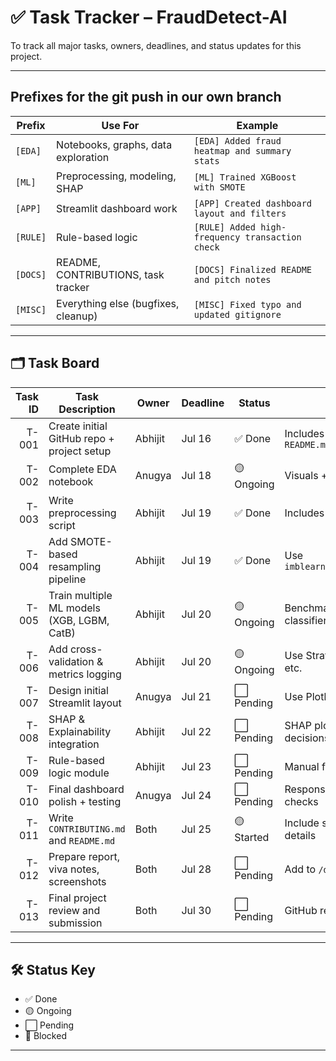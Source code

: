 # ✅ Task Tracker – FraudDetect-AI

To track all major tasks, owners, deadlines, and status updates for this project.

---

## Prefixes for the git push in our own branch

| Prefix   | Use For                             | Example                                         |
| -------- | ----------------------------------- | ----------------------------------------------- |
| `[EDA]`  | Notebooks, graphs, data exploration | `[EDA] Added fraud heatmap and summary stats`   |
| `[ML]`   | Preprocessing, modeling, SHAP       | `[ML] Trained XGBoost with SMOTE`               |
| `[APP]`  | Streamlit dashboard work            | `[APP] Created dashboard layout and filters`    |
| `[RULE]` | Rule-based logic                    | `[RULE] Added high-frequency transaction check` |
| `[DOCS]` | README, CONTRIBUTIONS, task tracker | `[DOCS] Finalized README and pitch notes`       |
| `[MISC]` | Everything else (bugfixes, cleanup) | `[MISC] Fixed typo and updated gitignore`       |


---
## 🗂️ Task Board

| Task ID | Task Description                           | Owner   | Deadline | Status     | Notes                               |
|--------:|--------------------------------------------|---------|----------|------------|-------------------------------------|
|   T-001 | Create initial GitHub repo + project setup | Abhijit | Jul 16   | ✅ Done     | Includes `.gitignore`, `README.md`  |
|   T-002 | Complete EDA notebook                      | Anugya  | Jul 18   | 🟡 Ongoing | Visuals + feature insights          |
|   T-003 | Write preprocessing script                 | Abhijit | Jul 19   | ✅ Done     | Includes scaling, cleaning          |
|   T-004 | Add SMOTE-based resampling pipeline        | Abhijit | Jul 19   | ✅ Done     | Use `imblearn.over_sampling.SMOTE`  |
|   T-005 | Train multiple ML models (XGB, LGBM, CatB) | Abhijit | Jul 20   | 🟡 Ongoing | Benchmark different classifiers     |
|   T-006 | Add cross-validation & metrics logging     | Abhijit | Jul 20   | 🟡 Ongoing | Use StratifiedKFold, AUC, PR, etc.  |
|   T-007 | Design initial Streamlit layout            | Anugya  | Jul 21   | ⬜ Pending  | Use Plotly, interactivity           |
|   T-008 | SHAP & Explainability integration          | Abhijit | Jul 22   | ⬜ Pending  | SHAP plots, narrative for decisions |
|   T-009 | Rule-based logic module                    | Abhijit | Jul 23   | ⬜ Pending  | Manual fraud heuristics             |
|   T-010 | Final dashboard polish + testing           | Anugya  | Jul 24   | ⬜ Pending  | Responsive UI, interactivity checks |
|   T-011 | Write `CONTRIBUTING.md` and `README.md`    | Both    | Jul 25   | 🟡 Started | Include screenshots, usage details  |
|   T-012 | Prepare report, viva notes, screenshots    | Both    | Jul 28   | ⬜ Pending  | Add to `/docs/` folder              |
|   T-013 | Final project review and submission        | Both    | Jul 30   | ⬜ Pending  | GitHub repo + .zip archive          |

---

## 🛠️ Status Key

- ✅ Done
- 🟡 Ongoing
- ⬜ Pending
- 🔴 Blocked

---

